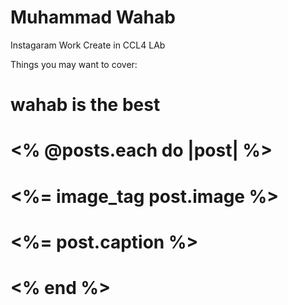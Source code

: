 # Muhammad Wahab 

Instagaram Work Create in CCL4 LAb

Things you may want to cover:



# <h1> wahab is the best </h1>
# <div class="posts-wrapper row">
#   <% @posts.each do |post| %>
#   <%= image_tag post.image %>
#   <%= post.caption %>
# <% end %>

